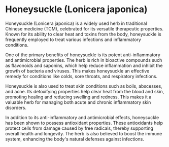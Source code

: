 <!--
source: gpt-40
aka: Lonicera japonica
tags: herbals supplements
-->

# Honeysuckle (Lonicera japonica)

Honeysuckle (Lonicera japonica) is a widely used herb in traditional Chinese medicine (TCM), celebrated for its versatile therapeutic properties. Known for its ability to clear heat and toxins from the body, honeysuckle is frequently employed to treat various infections and inflammatory conditions.

One of the primary benefits of honeysuckle is its potent anti-inflammatory and antimicrobial properties. The herb is rich in bioactive compounds such as flavonoids and saponins, which help reduce inflammation and inhibit the growth of bacteria and viruses. This makes honeysuckle an effective remedy for conditions like colds, sore throats, and respiratory infections.

Honeysuckle is also used to treat skin conditions such as boils, abscesses, and acne. Its detoxifying properties help clear heat from the blood and skin, promoting healing and reducing swelling and redness. This makes it a valuable herb for managing both acute and chronic inflammatory skin disorders.

In addition to its anti-inflammatory and antimicrobial effects, honeysuckle has been shown to possess antioxidant properties. These antioxidants help protect cells from damage caused by free radicals, thereby supporting overall health and longevity. The herb is also believed to boost the immune system, enhancing the body's natural defenses against infections.
